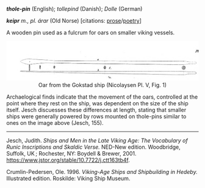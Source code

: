 **_thole-pin_** (English); _tollepind_ (Danish); _Dolle_ (German)

_**keipr** m., pl. árar_ (Old Norse) [citations: [prose](https://onp.ku.dk/onp/onp.php?o42936)/[poetry](https://lexiconpoeticum.org/m.php?p=lemma&i=44158)]  


  A wooden pin used as a fulcrum for oars on smaller viking vessels.     

<div align="center">
  
  ![oar from Gokstad ship](../images/Nicolaysen_Oars.png)  
  Oar from the Gokstad ship (Nicolaysen Pl. V, Fig. 1)

</div>

  Archaelogical finds indicate that the movement of the oars, controlled at the point where they rest on the ship, was dependent on the size of the ship itself. Jesch discuesses these differences at length, stating that smaller ships were generally powered by rows mounted on thole-pins similar to ones on the image above (Jesch, 155).     

---

  Jesch, Judith. _Ships and Men in the Late Viking Age: The Vocabulary of Runic Inscriptions and Skaldic Verse._ NED-New edition. Woodbridge, Suffolk, UK ; Rochester, NY: 
Boydell & Brewer, 2001. https://www.jstor.org/stable/10.7722/j.ctt163tb4f.


  Crumlin-Pedersen, Ole. 1996. _Viking-Age Ships and Shipbuilding in Hedeby._ Illustrated edition. Roskilde: Viking Ship Museum.



